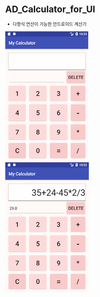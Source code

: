 # AD_Calculator_for_UI
- 다항식 연산이 가능한 안드로이드 계산기

![myCal2](https://github.com/qskeksq/AD_Calculator_for_UI_and_control/blob/master/myCal2.png?raw=true)
![myCal1](https://github.com/qskeksq/AD_Calculator_for_UI_and_control/blob/master/myCal1.png?raw=true)
